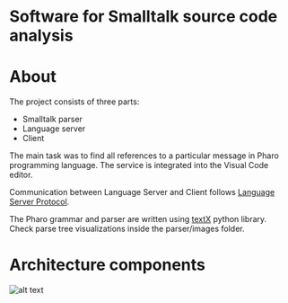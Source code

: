 # Software for Smalltalk source code analysis


About
====

The project consists of three parts: 
- Smalltalk parser
- Language server
- Client

The main task was to find all references to a particular message in Pharo programming language. The service is integrated into the Visual Code editor.

Communication between Language Server and Client follows [Language Server Protocol](https://github.com/Microsoft/language-server-protocol/blob/main/versions/protocol-1-x.md). 

The Pharo grammar and parser are written using [textX](http://textx.github.io/textX/3.0/) python library. Check parse tree visualizations inside the parser/images folder.

Architecture components
====
![alt text](https://github.com/specnazm/smalltalk-parser/blob/main/components.png?raw=true)

